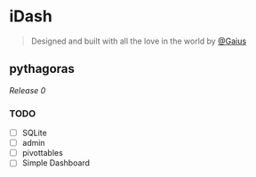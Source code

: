 # iDash

> Designed and built with all the love in the world by [@Gaius](https://github.com/gaiusyao)


## pythagoras 
*Release 0*

### TODO

- [ ] SQLite
- [ ] admin
- [ ] pivottables
- [ ] Simple Dashboard